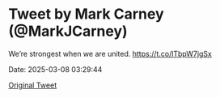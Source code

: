 # Tweet by Mark Carney (@MarkJCarney)

We’re strongest when we are united. https://t.co/lTbpW7jgSx

Date: 2025-03-08 03:29:44

[Original Tweet](https://x.com/MarkJCarney/status/1898214524047478919)
